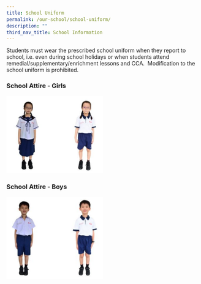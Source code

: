 ```yaml
---
title: School Uniform
permalink: /our-school/school-uniform/
description: ""
third_nav_title: School Information
---
```

Students must wear the prescribed school uniform when they report to school, i.e. even during school holidays or when students attend remedial/supplementary/enrichment lessons and CCA.  Modification to the school uniform is prohibited.

### **School Attire - Girls**

<img src="/images/Homepage/School%20Attire%20Girls.png"  
style="width:50%">

### **School Attire - Boys**

<img src="/images/Homepage/School%20Attire%20Boys.png"  
style="width:50%">